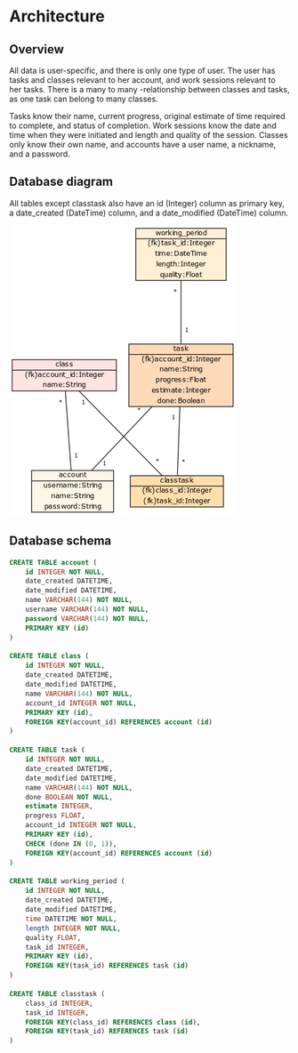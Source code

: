 # Architecture

## Overview

All data is user-specific, and there is only one type of user. The user has tasks and classes relevant to her account, and work sessions relevant to her tasks. There is a many to many -relationship between classes and tasks, as one task can belong to many classes.

Tasks know their name, current progress, original estimate of time required to complete, and status of completion. Work sessions know the date and time when they were initiated and length and quality of the session. Classes only know their own name, and accounts have a user name, a nickname, and a password.

## Database diagram

All tables except classtask also have an id (Integer) column as primary key, a date_created (DateTime) column, and a date_modified (DateTime) column.

![Diagram](database_diagram.png)

## Database schema

```sql
CREATE TABLE account (
	id INTEGER NOT NULL,
	date_created DATETIME,
	date_modified DATETIME,
	name VARCHAR(144) NOT NULL,
	username VARCHAR(144) NOT NULL,
	password VARCHAR(144) NOT NULL,
	PRIMARY KEY (id)
)

CREATE TABLE class (
	id INTEGER NOT NULL,
	date_created DATETIME,
	date_modified DATETIME,
	name VARCHAR(144) NOT NULL,
	account_id INTEGER NOT NULL,
	PRIMARY KEY (id),
	FOREIGN KEY(account_id) REFERENCES account (id)
)

CREATE TABLE task (
	id INTEGER NOT NULL,
	date_created DATETIME,
	date_modified DATETIME,
	name VARCHAR(144) NOT NULL,
	done BOOLEAN NOT NULL,
	estimate INTEGER,
	progress FLOAT,
	account_id INTEGER NOT NULL,
	PRIMARY KEY (id),
	CHECK (done IN (0, 1)),
	FOREIGN KEY(account_id) REFERENCES account (id)
)

CREATE TABLE working_period (
	id INTEGER NOT NULL,
	date_created DATETIME,
	date_modified DATETIME,
	time DATETIME NOT NULL,
	length INTEGER NOT NULL,
	quality FLOAT,
	task_id INTEGER,
	PRIMARY KEY (id),
	FOREIGN KEY(task_id) REFERENCES task (id)
)

CREATE TABLE classtask (
	class_id INTEGER,
	task_id INTEGER,
	FOREIGN KEY(class_id) REFERENCES class (id),
	FOREIGN KEY(task_id) REFERENCES task (id)
)
```
